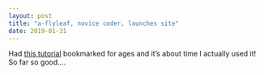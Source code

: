 ```yaml
---
layout: post
title: "a-flyleaf, novice coder, launches site"
date: 2019-01-31
---
```

Had [this tutorial](http://jmcglone.com/guides/github-pages/) bookmarked for ages and it’s about time I actually used it! So far so good....